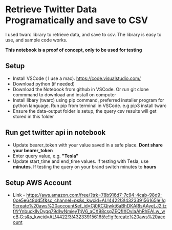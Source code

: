 # Retrieve Twitter Data Programatically and save to CSV #

I used twarc library to retrieve data, and save to csv. The library is easy to use, and sample code works.

**This notebook is a proof of concept, only to be used for testing**

## Setup ##
* Install VSCode ( I use a mac). https://code.visualstudio.com/
* Download python (if needed)
* Download the Notebook from github in VSCode. Or run git clone commmand to download and install on computer
* Install libary (twarc) using pip command, preferred installer program for python language. Run pip from terminal in VSCode. e.g pip3 install twarc
* Ensure the data-output folder is setup, the query csv results will get stored in this folder


## Run get twitter api in notebook ##
* Update bearer_token with your value saved in a safe place. **Dont share your bearer_token**
* Enter query value, e.g. **"Tesla"**
* Update start_time and end_time values. If testing with Tesla, use **minutes**. If testing the query on your brand switch minutes to **hours**


## Setup AWS Account ##
* Link - https://aws.amazon.com/free/?trk=78b916d7-7c94-4cab-98d9-0ce5e648dd5f&sc_channel=ps&s_kwcid=AL!4422!3!432339156165!e!!g!!create%20aws%20account&ef_id=Cj0KCQjwkt6aBhDKARIsAAyeLJ2ItztYrYnbucklIvDygq79dIwNmieyTtjV6_aCX98csgZEQfIXOvIaAhRhEALw_wcB:G:s&s_kwcid=AL!4422!3!432339156165!e!!g!!create%20aws%20account
